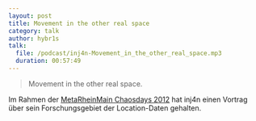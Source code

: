 ```yaml
---
layout: post
title: Movement in the other real space
category: talk
author: hybr1s
talk:
  file: /podcast/inj4n-Movement_in_the_other_real_space.mp3
  duration: 00:57:49
---
```

> Movement in the other real space.

Im Rahmen der [MetaRheinMain Chaosdays 2012](http://mrmcd.net/wiki/start) hat inj4n einen Vortrag über sein Forschungsgebiet der Location-Daten gehalten.  


